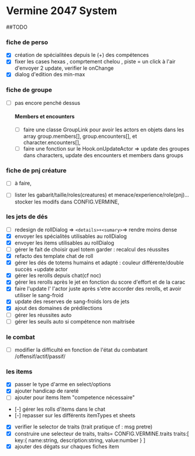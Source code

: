 # Vermine 2047 System


##TODO  

### fiche de perso 

- [X] création de spécialitées depuis le (+) des compétences
- [X] fixer les cases hexas , comprtement chelou , piste = un click à l'air d'envoyer 2 update, verifier le onChange
- [X] dialog d'edition des min-max

### fiche de groupe
- [ ] pas encore penché dessus

    #### Members et encounters
    
    - [ ] faire une classe GroupLink pour avoir les actors en objets dans les array group.members[], group.encounters[], et character.encounters[],
    - [ ] faire une fonction sur le Hook.onUpdateActor => update des groupes dans characters, update des encounters et members dans groups

### fiche de pnj créature
- [ ] à faire,
- [ ] lister les gabarit/taille/roles(creatures) et menace/experience/role(pnj)... stocker les modifs dans CONFIG.VERMINE, 


### les jets de dés
- [ ] redesign de rollDialog => `<details>+<sumary>`=> rendre moins dense
- [X] envoyer les spécialités utilisables au rollDialog
- [X] envoyer les items utilisables au rollDialog
- [ ] gérer le fait de choisir quel totem garder : recalcul des réussites
- [X] refacto des template chat de roll
- [X] gérer les dés de totems humains et adapté : couleur différente/double succès +update actor
- [X] gérer les rerolls depuis chat(cf noc)
- [X] gérer les rerolls après le jet en fonction du score d'effort et de la carac
- [X] faire l'update l' l'actor juste après s'etre accorder des rerolls, et avoir utiliser le sang-froid
- [X] update des reserves de sang-froids lors de jets 
- [X] ajout des domaines de prédilections
- [ ] gérer les réussites auto
- [ ] gérer les seuils auto si compétence non maitrisée

### le combat
- [ ] modifier la difficulté en fonction de l'état du combatant /offensif/actif/passif/


### les items
- [X] passer le type d'arme en select/options
- [X] ajouter handicap de rareté
- [ ] ajouter pour items Item "competence nécessaire"
- [-] gérer les rolls d'items dans le chat
- [-] repasser sur les différents itemTypes et sheets
- [X] verifier le selector de traits (trait pratique cf : msg pretre) 
- [X] construire une selecteur de traits, traits= CONFIG.VERMINE.traits
        traits:[
            key:{
                name:string,
                description:string,
                value:number
            }
        ]
- [X] ajouter des dégats sur chaques fiches item
